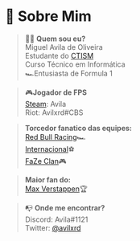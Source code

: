 # 💫 Sobre Mim <br />

>🕵🏻️ **Quem sou eu?**    <br />
Miguel Avila de Oliveira    <br />
Estudante do [CTISM](https://www.ufsm.br/unidades-universitarias/ctism/)<br />
Curso Técnico em Informática <br /> 
🏎Entusiasta de Formula 1 <br />
>

>🎮**Jogador de FPS** <br />
[Steam](https://steamcommunity.com/id/avila1/): Avila <br />
Riot: Avilxrd#CBS
>

>**Torcedor fanatico das equipes:** <br />
[Red Bull Racing](https://www.redbull.com/int-en/redbullracing)🏎 <br />
[Internacional](https://internacional.com.br/)⚽️ <br />
[FaZe Clan](https://fazeclan.com/)🎮 <br />
>

>**Maior fan do:** <br />
[Max Verstappen](https://twitter.com/Max33Verstappen)🏆 <br /> 
>

> 📭 **Onde me encontrar?** <br />
Discord: Avila#1121  <br />
Twitter: [@avilxrd](https://twitter.com/avilxrd) <br />
>
